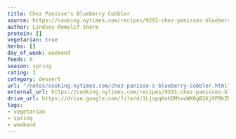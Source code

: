 ```yaml
---
title: Chez Panisse's Blueberry Cobbler
source: https://cooking.nytimes.com/recipes/9291-chez-panisses-blueberry-cobbler
author: Lindsey Remolif Shere
protein: []
vegetarian: true
herbs: []
day_of_week: weekend
feeds: 0
season: spring
rating: 3
category: dessert
url: "/notes/cooking.nytimes.com/chez-panisse-s-blueberry-cobbler.html"
external_url: https://cooking.nytimes.com/recipes/9291-chez-panisses-blueberry-cobbler
drive_url: https://drive.google.com/file/d/1LjspqKnhDMtwuWK6gB2KjXP9hZRb7SVo/view?usp=drive_link
tags:
- vegetarian
- spring
- weekend
---
```



